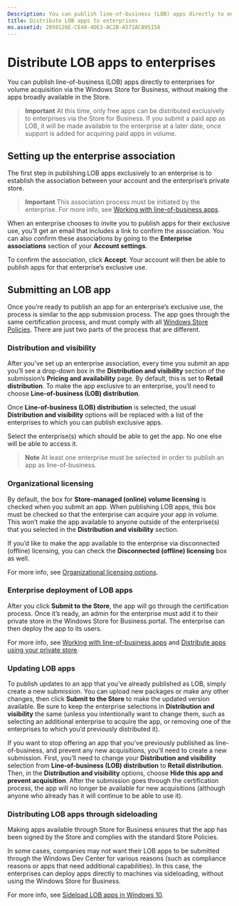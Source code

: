 ```yaml
---
Description: You can publish line-of-business (LOB) apps directly to enterprises for volume acquisition via the Windows Store for Business, without making the apps broadly available in the Store.
title: Distribute LOB apps to enterprises
ms.assetid: 2050126E-CE49-4DE3-AC2B-A572AC895158
---
```


# Distribute LOB apps to enterprises


You can publish line-of-business (LOB) apps directly to enterprises for volume acquisition via the Windows Store for Business, without making the apps broadly available in the Store.

> **Important**  At this time, only free apps can be distributed exclusively to enterprises via the Store for Business. If you submit a paid app as LOB, it will be made available to the enterprise at a later date, once support is added for acquiring paid apps in volume. 

## Setting up the enterprise association


The first step in publishing LOB apps exclusively to an enterprise is to establish the association between your account and the enterprise’s private store.

> **Important**  This association process must be initiated by the enterprise. For more info, see [Working with line-of-business apps](http://go.microsoft.com/fwlink/p/?LinkId=698846).

When an enterprise chooses to invite you to publish apps for their exclusive use, you’ll get an email that includes a link to confirm the association. You can also confirm these associations by going to the **Enterprise associations** section of your **Account settings**.

To confirm the association, click **Accept**. Your account will then be able to publish apps for that enterprise’s exclusive use.

## Submitting an LOB app


Once you’re ready to publish an app for an enterprise’s exclusive use, the process is similar to the app submission process. The app goes through the same certification process, and must comply with all [Windows Store Policies](https://msdn.microsoft.com/library/windows/apps/dn764944). There are just two parts of the process that are different.

### Distribution and visibility

After you've set up an enterprise association, every time you submit an app you’ll see a drop-down box in the **Distribution and visibility** section of the submission’s **Pricing and availability** page. By default, this is set to **Retail distribution**. To make the app exclusive to an enterprise, you’ll need to choose **Line-of-business (LOB) distribution**.

Once **Line-of-business (LOB) distribution** is selected, the usual **Distribution and visibility** options will be replaced with a list of the enterprises to which you can publish exclusive apps.

Select the enterprise(s) which should be able to get the app. No one else will be able to access it.

> **Note**  At least one enterprise must be selected in order to publish an app as line-of-business.

### Organizational licensing

By default, the box for **Store-managed (online) volume licensing** is checked when you submit an app. When publishing LOB apps, this box must be checked so that the enterprise can acquire your app in volume. This won’t make the app available to anyone outside of the enterprise(s) that you selected in the **Distribution and visibility** section.

If you’d like to make the app available to the enterprise via disconnected (offline) licensing, you can check the **Disconnected (offline) licensing** box as well.

For more info, see [Organizational licensing options](organizational-licensing.md).

### Enterprise deployment of LOB apps

After you click **Submit to the Store**, the app will go through the certification process. Once it’s ready, an admin for the enterprise must add it to their private store in the Windows Store for Business portal. The enterprise can then deploy the app to its users.

For more info, see [Working with line-of-business apps](http://go.microsoft.com/fwlink/p/?LinkId=698846) and [Distribute apps using your private store](http://go.microsoft.com/fwlink/p/?LinkId=698847).

### Updating LOB apps

To publish updates to an app that you’ve already published as LOB, simply create a new submission. You can upload new packages or make any other changes, then click **Submit to the Store** to make the updated version available. Be sure to keep the enterprise selections in **Distribution and visibility** the same (unless you intentionally want to change them, such as selecting an additional enterprise to acquire the app, or removing one of the enterprises to which you’d previously distributed it).

If you want to stop offering an app that you’ve previously published as line-of-business, and prevent any new acquisitions, you’ll need to create a new submission. First, you’ll need to change your **Distribution and visibility** selection from **Line-of-business (LOB) distribution** to **Retail distribution**. Then, in the **Distribution and visibility** options, choose **Hide this app and prevent acquisition**. After the submission goes through the certification process, the app will no longer be available for new acquisitions (although anyone who already has it will continue to be able to use it).

### Distributing LOB apps through sideloading

Making apps available through Store for Business ensures that the app has been signed by the Store and complies with the standard Store Policies.

In some cases, companies may not want their LOB apps to be submitted through the Windows Dev Center for various reasons (such as compliance reasons or apps that need additional capabilities). In this case, the enterprises can deploy apps directly to machines via sideloading, without using the Windows Store for Business.

For more info, see [Sideload LOB apps in Windows 10](http://go.microsoft.com/fwlink/p/?LinkId=623433).

 

 






<!--HONumber=Jun16_HO1-->


